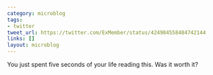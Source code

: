 ```yaml
---
category: microblog
tags:
- twitter
tweet_url: https://twitter.com/ExMember/status/424984558484742144
links: []
layout: microblog
---
```

You just spent five seconds of your life reading this. Was it worth it?
